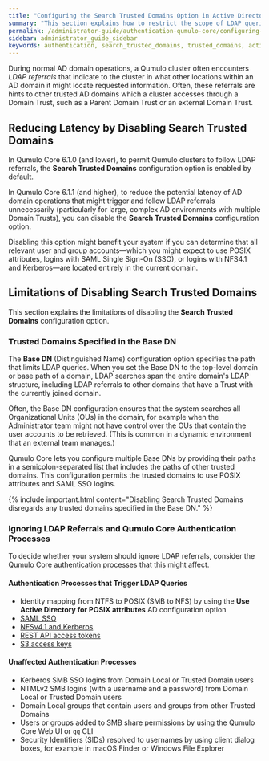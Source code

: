 ```yaml
---
title: "Configuring the Search Trusted Domains Option in Active Directory for a Qumulo Cluster"
summary: "This section explains how to restrict the scope of LDAP queries by using the Search Trusted Domains configuration option for a Qumulo cluster joined to an Active Directory (AD) domain."
permalink: /administrator-guide/authentication-qumulo-core/configuring-search-trusted-domains-active-directory.html
sidebar: administrator_guide_sidebar
keywords: authentication, search_trusted_domains, trusted_domains, active_directory, ad, ldap
---
```


During normal AD domain operations, a Qumulo cluster often encounters _LDAP referrals_ that indicate to the cluster in what other locations within an AD domain it might locate requested information. Often, these referrals are hints to other trusted AD domains which a cluster accesses through a Domain Trust, such as a Parent Domain Trust or an external Domain Trust.


## Reducing Latency by Disabling Search Trusted Domains
In Qumulo Core 6.1.0 (and lower), to permit Qumulo clusters to follow LDAP referrals, the **Search Trusted Domains** configuration option is enabled by default.

In Qumulo Core 6.1.1 (and higher), to reduce the potential latency of AD domain operations that might trigger and follow LDAP referrals unnecessarily (particularly for large, complex AD environments with multiple Domain Trusts), you can disable the **Search Trusted Domains** configuration option.

Disabling this option might benefit your system if you can determine that all relevant user and group accounts&mdash;which you might expect to use POSIX attributes, logins with SAML Single Sign-On (SSO), or logins with NFS4.1 and Kerberos&mdash;are located entirely in the current domain.


## Limitations of Disabling Search Trusted Domains
This section explains the limitations of disabling the **Search Trusted Domains** configuration option.

### Trusted Domains Specified in the Base DN
The **Base DN** (Distinguished Name) configuration option specifies the path that limits LDAP queries. When you set the Base DN to the top-level domain or base path of a domain, LDAP searches span the entire domain's LDAP structure, including LDAP referrals to other domains that have a Trust with the currently joined domain.

Often, the Base DN configuration ensures that the system searches all Organizational Units (OUs) in the domain, for example when the Administrator team might not have control over the OUs that contain the user accounts to be retrieved. (This is common in a dynamic environment that an external team manages.)

Qumulo Core lets you configure multiple Base DNs by providing their paths in a semicolon-separated list that includes the paths of other trusted domains. This configuration permits the trusted domains to use POSIX attributes and SAML SSO logins.

{% include important.html content="Disabling Search Trusted Domains disregards any trusted domains specified in the Base DN." %}


### Ignoring LDAP Referrals and Qumulo Core Authentication Processes
To decide whether your system should ignore LDAP referrals, consider the Qumulo Core authentication processes that this might affect.

#### Authentication Processes that Trigger LDAP Queries
* Identity mapping from NTFS to POSIX (SMB to NFS) by using the **Use Active Directory for POSIX attributes** AD configuration option
* [SAML SSO](configuring-saml-single-sign-on-sso.html)
* [NFSv4.1 and Kerberos](../kerberos/)
* [REST API access tokens](../external-services/using-access-tokens.html)
* [S3 access keys](../s3-api/creating-managing-s3-access-keys.html)

#### Unaffected Authentication Processes
* Kerberos SMB SSO logins from Domain Local or Trusted Domain users
* NTMLv2 SMB logins (with a username and a password) from Domain Local or Trusted Domain users
* Domain Local groups that contain users and groups from other Trusted Domains
* Users or groups added to SMB share permissions by using the Qumulo Core Web UI or `qq` CLI
* Security Identifiers (SIDs) resolved to usernames by using client dialog boxes, for example in macOS Finder or Windows File Explorer

